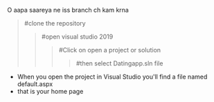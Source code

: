 O aapa saareya ne iss branch ch kam krna

> #clone the repository
>> #open visual studio 2019
>>> #Click on open a project or solution
>>>> #then select Datingapp.sln file



+ When you open the project in Visual Studio you'll find a file named default.aspx
+ that is your home page 
